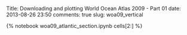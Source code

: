 Title: Downloading and plotting World Ocean Atlas 2009 - Part 01
date:  2013-08-26 23:50
comments: true
slug: woa09_vertical

{% notebook woa09_atlantic_section.ipynb cells[2:] %}
